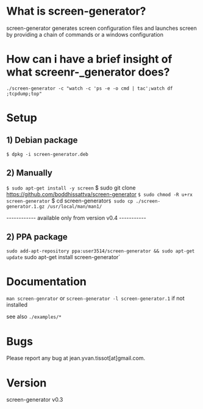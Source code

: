 # What is screen-generator?

screen-generator generates screen configuration files and launches screen by providing a chain of commands or a windows configuration

# How can i have a brief insight of what screenr-_generator does?

`./screen-generator -c "watch -c 'ps -e -o cmd | tac';watch df ;tcpdump;top"`

# Setup

## 1) Debian package

`$ dpkg -i screen-generator.deb`

## 2) Manually

`$ sudo apt-get install -y screen`
$ sudo git clone https://github.com/boddhissattva/screen-generator `
$ sudo chmod -R u+rx screen-generator `
$ cd screen-generator`
$ sudo cp ./screen-generator.1.gz /usr/local/man/man1/  `

------------ available only from version v0.4 -----------

## 2) PPA package

`sudo add-apt-repository ppa:user3514/screen-generator && sudo apt-get update`
sudo apt-get install screen-generator`


# Documentation

`man screen-genrator` or `screen-generator -l screen-generator.1` if not installed

see also `./examples/*`

# Bugs

Please report any bug at jean.yvan.tissot[at]gmail.com.


# Version

screen-generator v0.3
